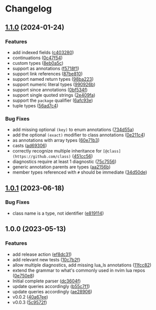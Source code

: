 # Changelog

## [1.1.0](https://github.com/amaanq/tree-sitter-luadoc/compare/v1.0.1...v1.1.0) (2024-01-24)


### Features

* add indexed fields ([c403280](https://github.com/amaanq/tree-sitter-luadoc/commit/c4032803e76e7919547cdc489a0645d1ce4aaa6b))
* continuations ([0c47f54](https://github.com/amaanq/tree-sitter-luadoc/commit/0c47f5440d29aa9b54c37483560ad023a263a5bf))
* custom types ([8eb0a5c](https://github.com/amaanq/tree-sitter-luadoc/commit/8eb0a5c6188c776166223d1356eefa756ac3bd20))
* support as annotations ([f5718f1](https://github.com/amaanq/tree-sitter-luadoc/commit/f5718f12dee173a37be0d2bdbf3c76dbbfe3067a))
* support link references ([87be810](https://github.com/amaanq/tree-sitter-luadoc/commit/87be8109e5f7298bfe79222020149f7fe40ac0d1))
* support named return types ([98ba223](https://github.com/amaanq/tree-sitter-luadoc/commit/98ba22342fd0b97bab54e6af16661f7da008dcb3))
* support numeric literal types ([990926b](https://github.com/amaanq/tree-sitter-luadoc/commit/990926b13488a4bc0fc0804fc0f8400b5b0a1fb4))
* support since annotations ([0bf534f](https://github.com/amaanq/tree-sitter-luadoc/commit/0bf534f9729cd76e2b34f4076ed1dbca19984fdc))
* support single quoted strings ([2e409fa](https://github.com/amaanq/tree-sitter-luadoc/commit/2e409faaae98b9093ed77c43e13a47d66d4f1526))
* support the `package` qualifier ([6afc93e](https://github.com/amaanq/tree-sitter-luadoc/commit/6afc93eb5ccb0a2c32094184006850d610061a23))
* tuple types ([56ad7c4](https://github.com/amaanq/tree-sitter-luadoc/commit/56ad7c4b3ed4f6fa0a5ed6cf2827c39720d84911))


### Bug Fixes

* add missing optional `(key)` to enum annotations ([734d55a](https://github.com/amaanq/tree-sitter-luadoc/commit/734d55afc76365a7e205a42903ad49825b676f88))
* add the optional `(exact)` modifier to class annotations ([0e211c4](https://github.com/amaanq/tree-sitter-luadoc/commit/0e211c44893ec3cc6bc611112a71564498299f2e))
* as annotations with array types ([60e71b3](https://github.com/amaanq/tree-sitter-luadoc/commit/60e71b3dd32b265040426f6e4840856ad68102aa))
* casts ([ad69306](https://github.com/amaanq/tree-sitter-luadoc/commit/ad6930614dfd269efe22b2830962c86736c10617))
* correctly recognize multiple inheritance for `[@class](https://github.com/class)` ([451cc56](https://github.com/amaanq/tree-sitter-luadoc/commit/451cc56b68414d090ba8c97d181af22054c18649))
* diagnostics require at least 1 diagnostic ([75c7556](https://github.com/amaanq/tree-sitter-luadoc/commit/75c755630181bca62372d2cc5f33bdde5522bd2d))
* generic annotation parents are types ([aa2156b](https://github.com/amaanq/tree-sitter-luadoc/commit/aa2156b21be1500352832876dc65c5a0eaf7a689))
* member types referenced with `#` should be immediate ([34d50de](https://github.com/amaanq/tree-sitter-luadoc/commit/34d50dede81e3f360c4934bc73b077576511dc8a))

## [1.0.1](https://github.com/amaanq/tree-sitter-luadoc/compare/v1.0.0...v1.0.1) (2023-06-18)


### Bug Fixes

* class name is a type, not identifier ([e819114](https://github.com/amaanq/tree-sitter-luadoc/commit/e81911491b590fbd3c3a4fd22548196b47391c0d))

## 1.0.0 (2023-05-13)


### Features

* add release action ([ef8dc31](https://github.com/amaanq/tree-sitter-luadoc/commit/ef8dc31764d9d9a79b32173b1e888a012dfd6078))
* add relevant new tests ([10c7b2f](https://github.com/amaanq/tree-sitter-luadoc/commit/10c7b2f88742e3c56cc165791c742f0cd51ee46e))
* allow multiple diagnostics, add missing lua_ls annotations ([11fcc82](https://github.com/amaanq/tree-sitter-luadoc/commit/11fcc82c19eb4bdf54daaf9d3e5d604c08d29096))
* extend the grammar to what's commonly used in nvim lua repos ([0e750e8](https://github.com/amaanq/tree-sitter-luadoc/commit/0e750e84c3ed20fa8782559894086f613c8abb90))
* Initial complete parser ([dc3604f](https://github.com/amaanq/tree-sitter-luadoc/commit/dc3604fbfef515ad29f961303732d9914fb86ccf))
* update queries accordingly ([b55c7f1](https://github.com/amaanq/tree-sitter-luadoc/commit/b55c7f14a3b86057481261998f2ac5e201ecfd27))
* update queries accordingly ([ae28906](https://github.com/amaanq/tree-sitter-luadoc/commit/ae28906932d20af4c921140713985ee9a409780c))
* v0.0.2 ([40a67ee](https://github.com/amaanq/tree-sitter-luadoc/commit/40a67ee798eb3c989fffde0277ff6de740ebaf34))
* v0.0.3 ([5c9572f](https://github.com/amaanq/tree-sitter-luadoc/commit/5c9572faf56d1fa0f7e0740c94de1c4f67c6af5e))

